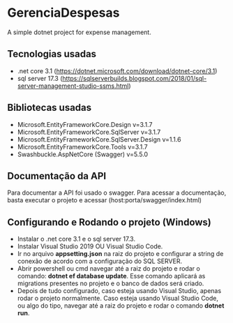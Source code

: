 # GerenciaDespesas
A simple dotnet project for expense management.
## Tecnologias usadas
  - .net core 3.1 (https://dotnet.microsoft.com/download/dotnet-core/3.1)
  - sql server 17.3 (https://sqlserverbuilds.blogspot.com/2018/01/sql-server-management-studio-ssms.html)
  
## Bibliotecas usadas
  - Microsoft.EntityFrameworkCore.Design v=3.1.7
  - Microsoft.EntityFrameworkCore.SqlServer v=3.1.7
  - Microsoft.EntityFrameworkCore.SqlServer.Design v=1.1.6
  - Microsoft.EntityFrameworkCore.Tools v=3.1.7
  - Swashbuckle.AspNetCore (Swagger) v=5.5.0
  
## Documentação da API
  Para documentar a API foi usado o swagger.
  Para acessar a documentação, basta executar o projeto e acessar (host:porta/swagger/index.html)
## Configurando e Rodando o projeto (Windows)
  - Instalar o .net core 3.1 e o sql server 17.3.
  - Instalar Visual Studio 2019 OU Visual Studio Code.
  - Ir no arquivo **appsetting.json** na raiz do projeto e configurar a string de conexão de acordo com a configuração do SQL SERVER.
  - Abrir powershell ou cmd navegar até a raiz do projeto e rodar o comando: **dotnet ef database update**. Esse comando aplicará as migrations presentes no projeto e o banco de dados     será criado.
  - Depois de tudo configurado, caso esteja usando Visual Studio, apenas rodar o projeto normalmente. Caso esteja usando Visual Studio Code, ou algo do tipo, navegar até a raiz do     projeto e rodar o comando **dotnet run**.
